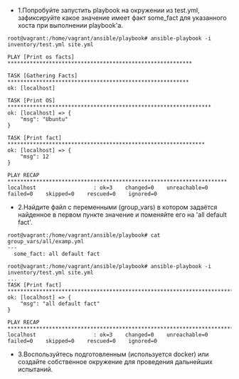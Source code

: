 - 1.Попробуйте запустить playbook на окружении из test.yml, зафиксируйте какое значение имеет факт some_fact для указанного хоста при выполнении playbook'a.
```    
root@vagrant:/home/vagrant/ansible/playbook# ansible-playbook -i inventory/test.yml site.yml

PLAY [Print os facts] **********************************************************

TASK [Gathering Facts] *********************************************************
ok: [localhost]

TASK [Print OS] ****************************************************************
ok: [localhost] => {
    "msg": "Ubuntu"
}

TASK [Print fact] **************************************************************
ok: [localhost] => {
    "msg": 12
}

PLAY RECAP *********************************************************************
localhost                  : ok=3    changed=0    unreachable=0    failed=0    skipped=0    rescued=0    ignored=0
```
- 2.Найдите файл с переменными (group_vars) в котором задаётся найденное в первом пункте значение и поменяйте его на 'all default fact'.
```
root@vagrant:/home/vagrant/ansible/playbook# cat group_vars/all/examp.yml
---
  some_fact: all default fact

root@vagrant:/home/vagrant/ansible/playbook# ansible-playbook -i inventory/test.yml site.yml
...
TASK [Print fact] *********************************************************************************************************************
ok: [localhost] => {
    "msg": "all default fact"
}

PLAY RECAP ****************************************************************************************************************************
localhost                  : ok=3    changed=0    unreachable=0    failed=0    skipped=0    rescued=0    ignored=0
```
- 3.Воспользуйтесь подготовленным (используется docker) или создайте собственное окружение для проведения дальнейших испытаний.
